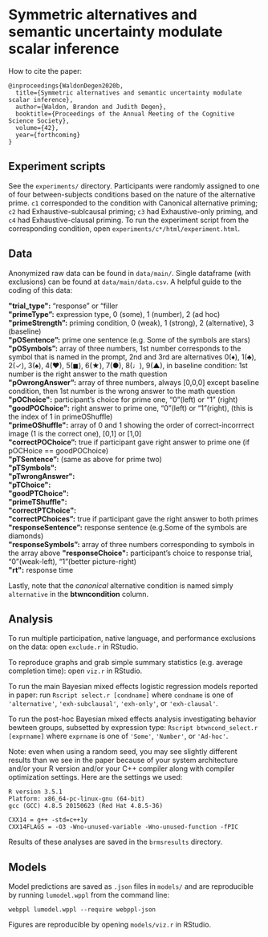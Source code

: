 # Symmetric alternatives and semantic uncertainty modulate scalar inference

How to cite the paper: 
```
@inproceedings{WaldonDegen2020b,
  title={Symmetric alternatives and semantic uncertainty modulate scalar inference},
  author={Waldon, Brandon and Judith Degen},
  booktitle={Proceedings of the Annual Meeting of the Cognitive Science Society},
  volume={42},
  year={forthcoming}
}
```

## Experiment scripts 

See the `experiments/` directory. Participants were randomly assigned to one of four between-subjects conditions based on the nature of the alternative prime. `c1` corresponded to the condition with Canonical alternative priming; `c2` had Exhaustive-sublcausal priming; `c3` had Exhaustive-only priming, and `c4` had Exhaustive-clausal priming. To run the experiment script from the corresponding condition, open `experiments/c*/html/experiment.html`. 

## Data 

Anonymized raw data can be found in `data/main/`. Single dataframe (with exclusions) can be found at `data/main/data.csv`. A helpful guide to the coding of this data: 

**"trial_type":** “response” or “filler   
**"primeType”:** expression type, 0 (some), 1 (number), 2 (ad hoc)  
**"primeStrength”:** priming condition, 0 (weak), 1 (strong), 2 (alternative), 3 (baseline)  
**"pOSentence”:** prime one sentence (e.g. Some of the symbols are stars)   
**"pOSymbols”:** array of three numbers, 1st number corresponds to the symbol that is named in the prompt, 2nd and 3rd are alternatives 0(♦), 1(♣), 2(✓), 3(♠), 4(♥), 5(◼), 6(★), 7(●), 8(♩), 9(▲), in baseline condition: 1st number is the right answer to the math question  
**"pOwrongAnswer”:** array of three numbers, always [0,0,0] except baseline condition, then 1st number is the wrong answer to the math question   
**"pOChoice":** participant’s choice for prime one, “0”(left) or “1” (right)    
**"goodPOChoice":** right answer to prime one, “0”(left) or “1”(right), (this is the index of 1 in primeOShuffle)    
**"primeOShuffle":** array of 0 and 1 showing the order of correct-incorrrect image (1 is the correct one), [0,1] or [1,0]   
**"correctPOChoice”:** true if participant gave right answer to prime one (if pOCHoice == goodPOChoice)  
**"pTSentence”:** (same as above for prime two)  
**"pTSymbols":**  
**"pTwrongAnswer":**   
**"pTChoice":**  
**"goodPTChoice":**   
**"primeTShuffle":**  
**"correctPTChoice":**  
**"correctPChoices”:** true if participant gave the right answer to both primes  
**"responseSentence”:** response sentence (e.g.Some of the symbols are diamonds)  
**"responseSymbols”:** array of three numbers corresponding to symbols in the array above
**"responseChoice":** participant’s choice to response trial, “0”(weak-left), “1”(better picture-right)  
**"rt":** response time

Lastly, note that the *canonical* alternative condition is named simply `alternative` in the **btwncondition** column.

## Analysis

To run multiple participation, native language, and performance exclusions on the data: open `exclude.r` in RStudio. 

To reproduce graphs and grab simple summary statistics (e.g. average completion time): open `viz.r` in RStudio.

To run the main Bayesian mixed effects logistic regression models reported in paper: run `Rscript select.r [condname]` where `condname` is one of `'alternative'`, `'exh-subclausal'`, `'exh-only'`, or `'exh-clausal'`.

To run the post-hoc Bayesian mixed effects analysis investigating behavior bewteen groups, subsetted by expression type: `Rscript btwncond_select.r [exprname]` where `exprname` is one of `'Some'`, `'Number'`, or `'Ad-hoc'`. 

Note: even when using a random seed, you may see slightly different results than we see in the paper because of your system architecture and/or your R version and/or your C++ compiler along with compiler optimization settings. Here are the settings we used: 

```
R version 3.5.1
Platform: x86_64-pc-linux-gnu (64-bit) 
gcc (GCC) 4.8.5 20150623 (Red Hat 4.8.5-36)

CXX14 = g++ -std=c++1y
CXX14FLAGS = -O3 -Wno-unused-variable -Wno-unused-function -fPIC
``` 

Results of these analyses are saved in the `brmsresults` directory. 

## Models

Model predictions are saved as `.json` files in `models/` and are reproducible by running `lumodel.wppl` from the command line:

```
webppl lumodel.wppl --require webppl-json
```

Figures are reproducible by opening `models/viz.r` in RStudio.